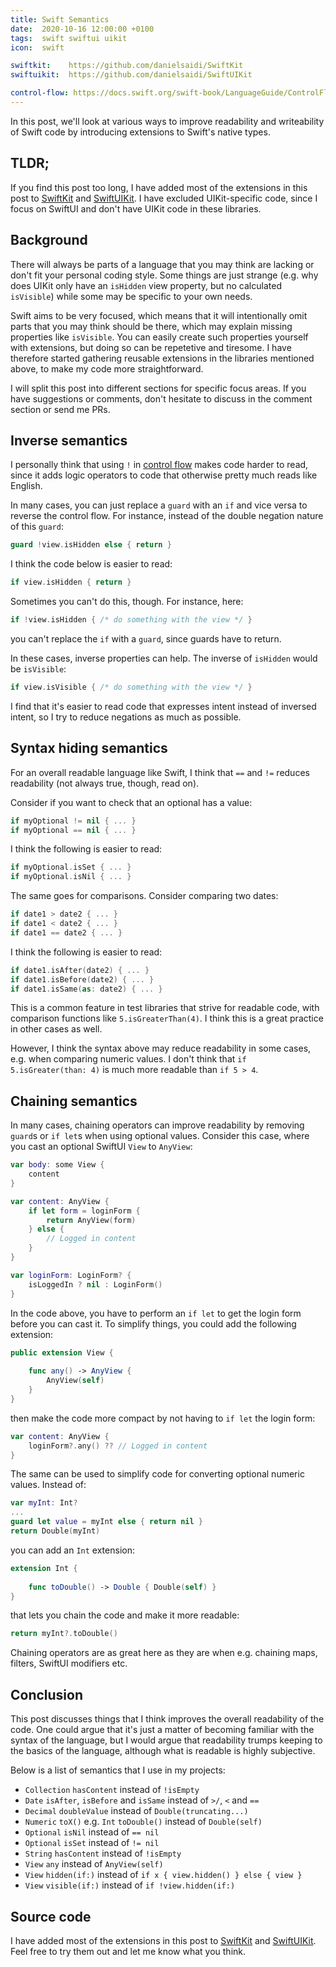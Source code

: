 ```yaml
---
title: Swift Semantics
date:  2020-10-16 12:00:00 +0100
tags:  swift swiftui uikit
icon:  swift

swiftkit:    https://github.com/danielsaidi/SwiftKit
swiftuikit:  https://github.com/danielsaidi/SwiftUIKit

control-flow: https://docs.swift.org/swift-book/LanguageGuide/ControlFlow.html
---
```


In this post, we'll look at various ways to improve readability and writeability of Swift code by introducing extensions to Swift's native types.


## TLDR;

If you find this post too long, I have added most of the extensions in this post to [SwiftKit]({{page.swiftkit}}) and [SwiftUIKit]({{page.swiftuikit}}). I have excluded UIKit-specific code, since I focus on SwiftUI and don't have UIKit code in these libraries.


## Background

There will always be parts of a language that you may think are lacking or don't fit your personal coding style. Some things are just strange (e.g. why does UIKit only have an `isHidden` view property, but no calculated `isVisible`) while some may be specific to your own needs.

Swift aims to be very focused, which means that it will intentionally omit parts that you may think should be there, which may explain missing properties like `isVisible`. You can easily create such properties yourself with extensions, but doing so can be repetetive and tiresome. I have therefore started gathering reusable extensions in the libraries mentioned above, to make my code more straightforward.

I will split this post into different sections for specific focus areas. If you have suggestions or comments, don't hesitate to discuss in the comment section or send me PRs.


## Inverse semantics

I personally think that using `!` in [control flow]({{page.control-flow}}) makes code harder to read, since it adds logic operators to code that otherwise pretty much reads like English.

In many cases, you can just replace a `guard` with an `if` and vice versa to reverse the control flow. For instance, instead of the double negation nature of this `guard`:

```swift
guard !view.isHidden else { return }
```

I think the code below is easier to read:

```swift
if view.isHidden { return }
```

Sometimes you can't do this, though. For instance, here:

```swift
if !view.isHidden { /* do something with the view */ }
```

you can't replace the `if` with a `guard`, since guards have to return. 

In these cases, inverse properties can help. The inverse of `isHidden` would be `isVisible`:

```swift
if view.isVisible { /* do something with the view */ }
```

I find that it's easier to read code that expresses intent instead of inversed intent, so I try to reduce negations as much as possible.


## Syntax hiding semantics

For an overall readable language like Swift, I think that `==` and `!=` reduces readability (not always true, though, read on).

Consider if you want to check that an optional has a value:

```swift
if myOptional != nil { ... }
if myOptional == nil { ... }
```

I think the following is easier to read:

```swift
if myOptional.isSet { ... }
if myOptional.isNil { ... }
```

The same goes for comparisons. Consider comparing two dates:

```swift
if date1 > date2 { ... } 
if date1 < date2 { ... } 
if date1 == date2 { ... } 
```

I think the following is easier to read:

```swift
if date1.isAfter(date2) { ... }
if date1.isBefore(date2) { ... }
if date1.isSame(as: date2) { ... }
```

This is a common feature in test libraries that strive for readable code, with comparison functions like `5.isGreaterThan(4)`. I think this is a great practice in other cases as well.

However, I think the syntax above may reduce readability in some cases, e.g. when comparing numeric values. I don't think that `if 5.isGreater(than: 4)` is much more readable than `if 5 > 4`.


## Chaining semantics

In many cases, chaining operators can improve readability by removing `guard`s or `if let`s when using optional values. Consider this case, where you cast an optional SwiftUI `View` to `AnyView`:

```swift
var body: some View {
    content
}

var content: AnyView {
    if let form = loginForm {
        return AnyView(form)
    } else {
        // Logged in content
    }
}

var loginForm: LoginForm? {
    isLoggedIn ? nil : LoginForm()
}
```

In the code above, you have to perform an `if let` to get the login form before you can cast it. To simplify things, you could add the following extension:

```swift
public extension View {
    
    func any() -> AnyView {
        AnyView(self)
    }
}
```

then make the code more compact by not having to `if let` the login form:

```swift
var content: AnyView {
    loginForm?.any() ?? // Logged in content
}
```

The same can be used to simplify code for converting optional numeric values. Instead of:

```swift
var myInt: Int?
...
guard let value = myInt else { return nil }
return Double(myInt)
```

you can add an `Int` extension:

```swift
extension Int {
    
    func toDouble() -> Double { Double(self) }
}
```

that lets you chain the code and make it more readable:

```swift
return myInt?.toDouble()
```

Chaining operators are as great here as they are when e.g. chaining maps, filters, SwiftUI modifiers etc.


## Conclusion

This post discusses things that I think improves the overall readability of the code. One could argue that it's just a matter of becoming familiar with the syntax of the language, but I would argue that readability trumps keeping to the basics of the language, although what is readable is highly subjective.

Below is a list of semantics that I use in my projects:

* `Collection` `hasContent` instead of `!isEmpty`
* `Date` `isAfter`, `isBefore` and `isSame` instead of `>/`, `<` and `==`
* `Decimal` `doubleValue` instead of `Double(truncating...)`
* `Numeric` `toX()` e.g. `Int` `toDouble()` instead of `Double(self)`
* `Optional` `isNil` instead of `== nil`
* `Optional` `isSet` instead of `!= nil`
* `String` `hasContent` instead of `!isEmpty`
* `View` `any` instead of `AnyView(self)`
* `View` `hidden(if:)` instead of `if x { view.hidden() } else { view }`
* `View` `visible(if:)` instead of `if !view.hidden(if:)`


## Source code

I have added most of the extensions in this post to [SwiftKit]({{page.swiftkit}}) and [SwiftUIKit]({{page.swiftuikit}}). Feel free to try them out and let me know what you think.